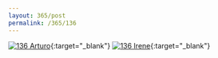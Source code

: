 ```yaml
---
layout: 365/post
permalink: /365/136
---
```


[![136 Arturo](https://c2.staticflickr.com/2/1561/25275921630_ea42fdae5a_c.jpg)](https://www.flickr.com/photos/131440297@N08/25275921630/){:target="_blank"}
[![136 Irene](https://c2.staticflickr.com/2/1699/25567961835_41f97fc1b7_z.jpg)](https://www.flickr.com/photos/25124902@N04/25567961835/){:target="_blank"}


>

>
